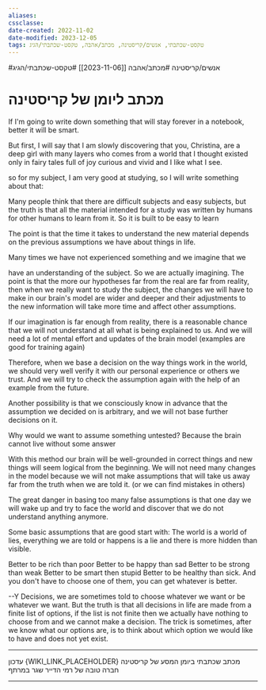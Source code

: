 ```yaml
---
aliases: 
cssclasse: 
date-created: 2022-11-02
date-modified: 2023-12-05
tags: טקסט-שכתבתי, אנשים/קריסטינה, מכתב/אהבה, טקסט-שכתבתי/הגיג
---
```

#אנשים/קריסטינה #מכתב/אהבה [[2023-11-06]] #טקסט-שכתבתי/הגיג

# מכתב ליומן של קריסטינה

If I'm going to write down something that will stay forever in a notebook, better it will be smart.

But first, I will say that I am slowly discovering that you, Christina, are a deep girl with many layers who comes from a world that I thought existed only in fairy tales full of joy curious and vivid and I like what I see.

so for my subject, I am very good at studying, so I will write something about that:

Many people think that there are difficult subjects and easy subjects, but the truth is that all the material intended for a study was written by humans for other humans to learn from it. So it is built to be easy to learn

The point is that the time it takes to understand the new material depends on the previous assumptions we have about things in life.

Many times we have not experienced something and we imagine that we

have an understanding of the subject. So we are actually imagining. The point is that the more our hypotheses far from the real are far from reality, then when we really want to study the subject, the changes we will have to make in our brain's model are wider and deeper and their adjustments to the new information will take more time and affect other assumptions.

 If our imagination is far enough from reality, there is a reasonable chance that we will not understand at all what is being explained to us. And we will need a lot of mental effort and updates of the brain model (examples are good for training again)
 
Therefore, when we base a decision on the way things work in the world, we should very well verify it with our personal experience or others we trust. And we will try to check the assumption again with the help of an example from the future.
 
 Another possibility is that we consciously know in advance that the assumption we decided on is arbitrary, and we will not base further decisions on it.

Why would we want to assume something untested? Because the brain cannot live without some answer

 With this method our brain will be well-grounded in correct things and new things will seem logical from the beginning. We will not need many changes in the model because we will not make assumptions that will take us away
far from the truth when we are told it. (or we can find mistakes in others)
 
The great danger in basing too many false assumptions is that one day we will wake up and try to face the world and discover that we do not understand anything anymore.

Some basic assumptions that are good start with:
The world is a world of lies, everything we are told or happens is a lie and there is more hidden than visible.

Better to be rich than poor
Better to be happy than sad
Better to be strong than weak
Better to be smart then stupid
Better to be healthy than sick.
And you don't have to choose one of them, you can get whatever is better.

--Y
Decisions, we are sometimes told to choose whatever we want or be whatever we want. But the truth is that all decisions in life are made from a finite list of options, if the list is not finite then we actually have nothing to choose from and we cannot make a decision. The trick is sometimes, after we know what our options are, is to think about which option we would like to have and does not yet exist.

---
עדכון {WIKI_LINK_PLACEHOLDER}
מכתב שכתבתי ביומן המסע של קריסטינה חברה טובה של רמי הדייר שגר במרתף

-----
